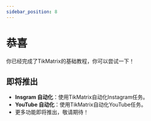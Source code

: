 ```yaml
---
sidebar_position: 8
---
```


# 恭喜

你已经完成了TikMatrix的基础教程，你可以尝试一下！

## 即将推出

- **Insgram 自动化**：使用TikMatrix自动化Instagram任务。
- **YouTube 自动化**：使用TikMatrix自动化YouTube任务。
- 更多功能即将推出，敬请期待！
